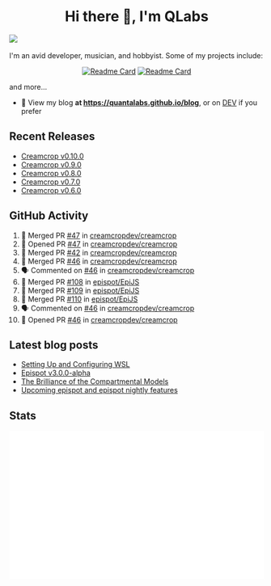 <h1 align="center">Hi there 👋, I'm QLabs </h1>
<img src="https://i.ibb.co/mbr1j6p/Qlabs.png" width="1000px">

I'm an avid developer, musician, and hobbyist. Some of my projects include:
<p align='center'><a href="https://github.com/Quantalabs/EpiJS"><img src="https://github-readme-stats.vercel.app/api/pin/?username=epispot&amp;repo=EpiJS" alt="Readme Card"></a>
<a href="https://github.com/Quantalabs/NCOVDashboard"><img src="https://github-readme-stats.vercel.app/api/pin/?username=Quantalabs&amp;repo=NCOVDashboard" alt="Readme Card"></a></p>


and more...

- 📜 View my blog **at https://quantalabs.github.io/blog**, or on [DEV](https://dev.to/Quantalabs) if you prefer

## Recent Releases
- [Creamcrop v0.10.0](https://github.com/creamcropdev/creamcrop/releases/tag/v0.10.0)
- [Creamcrop v0.9.0](https://github.com/creamcropdev/creamcrop/releases/tag/v0.9.0)
- [Creamcrop v0.8.0](https://github.com/creamcropdev/creamcrop/releases/tag/v0.8.0)
- [Creamcrop v0.7.0](https://github.com/creamcropdev/creamcrop/releases/tag/v0.7.0)
- [Creamcrop v0.6.0](https://github.com/creamcropdev/creamcrop/releases/tag/v0.6.0)

## GitHub Activity
<!--START_SECTION:activity-->
1. 🎉 Merged PR [#47](https://github.com/creamcropdev/creamcrop/pull/47) in [creamcropdev/creamcrop](https://github.com/creamcropdev/creamcrop)
2. 💪 Opened PR [#47](https://github.com/creamcropdev/creamcrop/pull/47) in [creamcropdev/creamcrop](https://github.com/creamcropdev/creamcrop)
3. 🎉 Merged PR [#42](https://github.com/creamcropdev/creamcrop/pull/42) in [creamcropdev/creamcrop](https://github.com/creamcropdev/creamcrop)
4. 🎉 Merged PR [#46](https://github.com/creamcropdev/creamcrop/pull/46) in [creamcropdev/creamcrop](https://github.com/creamcropdev/creamcrop)
5. 🗣 Commented on [#46](https://github.com/creamcropdev/creamcrop/issues/46) in [creamcropdev/creamcrop](https://github.com/creamcropdev/creamcrop)
6. 🎉 Merged PR [#108](https://github.com/epispot/EpiJS/pull/108) in [epispot/EpiJS](https://github.com/epispot/EpiJS)
7. 🎉 Merged PR [#109](https://github.com/epispot/EpiJS/pull/109) in [epispot/EpiJS](https://github.com/epispot/EpiJS)
8. 🎉 Merged PR [#110](https://github.com/epispot/EpiJS/pull/110) in [epispot/EpiJS](https://github.com/epispot/EpiJS)
9. 🗣 Commented on [#46](https://github.com/creamcropdev/creamcrop/issues/46) in [creamcropdev/creamcrop](https://github.com/creamcropdev/creamcrop)
10. 💪 Opened PR [#46](https://github.com/creamcropdev/creamcrop/pull/46) in [creamcropdev/creamcrop](https://github.com/creamcropdev/creamcrop)
<!--END_SECTION:activity-->

## Latest blog posts
<!-- BLOG-POST-LIST:START -->
- [Setting Up and Configuring WSL](https://dev.to/quantalabs/setting-up-and-configuring-wsl-392c)
- [Epispot v3.0.0-alpha](https://dev.to/epispot/epispot-v3-0-0-alpha-5heh)
- [The Brilliance of the Compartmental Models](https://dev.to/quantalabs/the-brilliance-of-the-compartmental-models-1j99)
- [Upcoming epispot and epispot nightly features](https://dev.to/epispot/upcoming-epispot-and-epispot-nightly-features-52ep)
<!-- BLOG-POST-LIST:END -->


## Stats
<p align="center"><img src="https://github.com/Quantalabs/github-stats/raw/master/generated/languages.svg" alt="Language Stats"><br>

